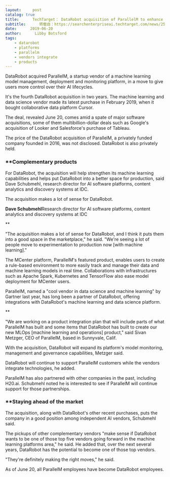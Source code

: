 ```yaml
---
layout:     post
catalog: true
title:      TechTarget： DataRobot acquisition of ParallelM to enhance AI management
subtitle:      转载自：https://searchenterpriseai.techtarget.com/news/252465475/DataRobot-acquisition-of-ParallelM-to-enhance-AI-management
date:      2019-06-20
author:      Libby Botsford
tags:
    - datarobot
    - platforms
    - parallelm
    - vendors integrate
    - products
---
```


DataRobot acquired ParallelM, a startup vendor of a machine learning model management, deployment and monitoring platform, in a move to give users more control over their AI lifecycles.

It's the fourth DataRobot acquisition in two years. The machine learning and data science vendor made its latest purchase in February 2019, when it bought collaborative data platform Cursor.

The deal, revealed June 20, comes amid a spate of major software acquisitions, some of them multibillion-dollar deals such as Google's acquisition of Looker and Salesforce's purchase of Tableau.

The price of the DataRobot acquisition of ParallelM, a privately funded company founded in 2016, was not disclosed. DataRobot is also privately held.

### **Complementary products

For DataRobot, the acquisition will help strengthen its machine learning capabilities and helps put DataRobot into a better space for production, said Dave Schubmehl, research director for AI software platforms, content analytics and discovery systems at IDC.

> 


 The acquisition makes a lot of sense for DataRobot. 
 

**Dave Schubmehl**Research director for AI software platforms, content analytics and discovery systems at IDC
 
**



"The acquisition makes a lot of sense for DataRobot, and I think it puts them into a good space in the marketplace," he said. "We're seeing a lot of people move to experimentation to production now [with machine learning]."

The MCenter platform, ParallelM's featured product, enables users to create a rule-based environment to more easily track and manage their data and machine learning models in real time. Collaborations with infrastructures such as Apache Spark, Kubernetes and TensorFlow also ease model deployment for MCenter users.

ParallelM, named a "cool vendor in data science and machine learning" by Gartner last year, has long been a partner of DataRobot, offering integrations with DataRobot's machine learning and data science platform.


**


"We are working on a product integration plan that will include parts of what ParallelM has built and some items that DataRobot has built to create our new MLOps [machine learning and operations] product," said Sivan Metzger, CEO of ParallelM, based in Sunnyvale, Calif.

With the acquisition, DataRobot will expand its platform's model monitoring, management and governance capabilities, Metzger said.

DataRobot will continue to support ParallelM customers while the vendors integrate technologies, he added.

ParallelM has also partnered with other companies in the past, including H20.ai. Schubmehl noted he is interested to see if ParallelM will continue support for those partnerships.

### **Staying ahead of the market

The acquisition, along with DataRobot's other recent purchases, puts the company in a good position among independent AI vendors, Schubmehl said.

The pickups of other complementary vendors "make sense if DataRobot wants to be one of those top five vendors going forward in the machine learning platforms area," he said. He added that, over the next several years, DataRobot has the potential to become one of those top vendors.


"They're definitely making the right moves," he said.

As of June 20, all ParallelM employees have become DataRobot employees.
